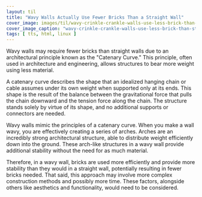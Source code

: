 ```yaml
---
layout: til
title: "Wavy Walls Actually Use Fewer Bricks Than a Straight Wall"
cover_image: images/til/wavy-crinkle-crankle-walls-use-less-brick-than-straight-walls-2.jpg
cover_image_caption: "wavy-crinkle-crankle-walls-use-less-brick-than-straight-walls"
tags: [ tts, html, linux ]
---
```


Wavy walls may require fewer bricks than straight walls due to an architectural principle known as
the "Catenary Curve." This principle, often used in architecture and engineering, allows structures
to bear more weight using less material.

A catenary curve describes the shape that an idealized hanging chain or cable assumes under its own
weight when supported only at its ends. This shape is the result of the balance between the
gravitational force that pulls the chain downward and the tension force along the chain. The
structure stands solely by virtue of its shape, and no additional supports or connectors are needed.

Wavy walls mimic the principles of a catenary curve. When you make a wall wavy, you are effectively
creating a series of arches. Arches are an incredibly strong architectural structure, able to
distribute weight efficiently down into the ground. These arch-like structures in a wavy wall
provide additional stability without the need for as much material.

Therefore, in a wavy wall, bricks are used more efficiently and provide more stability than they
would in a straight wall, potentially resulting in fewer bricks needed. That said, this approach may
involve more complex construction methods and possibly more time. These factors, alongside others
like aesthetics and functionality, would need to be considered.
